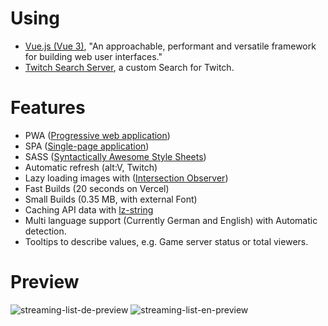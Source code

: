 # Using

- [Vue.js (Vue 3)](https://vuejs.org/), "An approachable, performant and versatile framework for building web user interfaces."
- [Twitch Search Server](https://github.com/Nickwasused/twitch-search-server), a custom Search for Twitch.

# Features

- PWA ([Progressive web application](https://wikiless.org/wiki/Progressive_web_application))
- SPA ([Single-page application](https://wikiless.org/wiki/single_page_application))
- SASS ([Syntactically Awesome Style Sheets](https://sass-lang.com/))
- Automatic refresh (alt:V, Twitch)
- Lazy loading images with ([Intersection Observer](https://developer.mozilla.org/en-US/docs/Web/API/Intersection_Observer_API))
- Fast Builds (20 seconds on Vercel)
- Small Builds (0.35 MB, with external Font)
- Caching API data with [lz-string](https://www.npmjs.com/package/lz-string)
- Multi language support (Currently German and English) with Automatic detection.
- Tooltips to describe values, e.g. Game server status or total viewers.

# Preview
![streaming-list-de-preview](https://user-images.githubusercontent.com/34883496/173234244-efe178e4-71fe-4891-9f83-a0645a085690.png)
![streaming-list-en-preview](https://user-images.githubusercontent.com/34883496/173234507-d6533e52-3a93-439d-9536-37689f634b8b.png)
